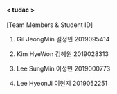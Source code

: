 #### < tudac >

[Team Members & Student ID]

1. Gil JeongMin 길정민 2019095414

2. Kim HyeWon   김혜원 2019028313

3. Lee SungMin  이성민 2019000773

4. Lee HyeonJi  이현지 2019052251

